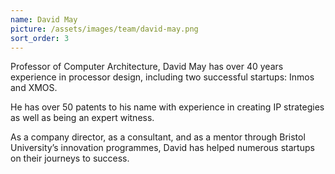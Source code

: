 ```yaml
---
name: David May
picture: /assets/images/team/david-may.png
sort_order: 3
---
```

Professor of Computer Architecture, David May has over 40 years experience in processor design, including two successful startups: Inmos and XMOS. 

He has over 50 patents to his name with experience in creating IP strategies as well as being an expert witness. 

As a company director, as a consultant, and as a mentor through Bristol University’s innovation programmes, David has helped numerous startups on their journeys to success.